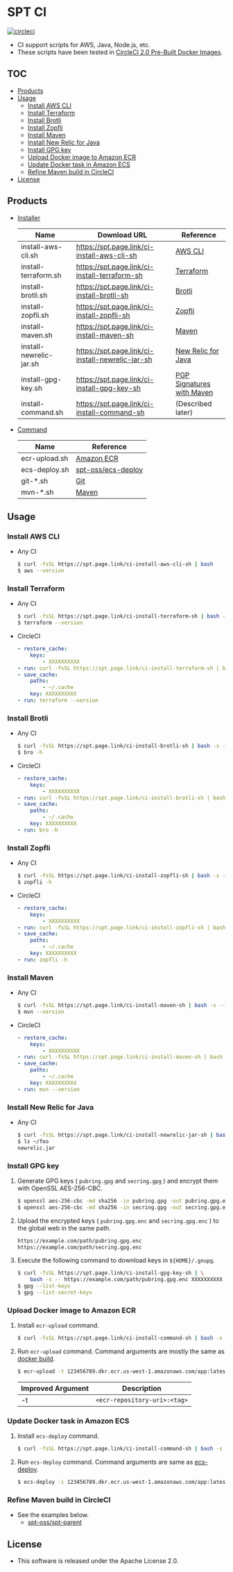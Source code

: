 # SPT CI

[![circleci](https://img.shields.io/badge/circleci-spt--ci-brightgreen.svg)](https://circleci.com/gh/spt-oss/spt-ci)

* CI support scripts for AWS, Java, Node.js, etc.
* These scripts have been tested in [CircleCI 2.0 Pre-Built Docker Images](https://circleci.com/docs/2.0/circleci-images/).

## TOC

* [Products](#products)
* [Usage](#usage)
	* [Install AWS CLI](#install-aws-cli)
	* [Install Terraform](#install-terraform)
	* [Install Brotli](#install-brotli)
	* [Install Zopfli](#install-zopfli)
	* [Install Maven](#install-maven)
	* [Install New Relic for Java](#install-new-relic-for-java)
	* [Install GPG key](#install-gpg-key)
	* [Upload Docker image to Amazon ECR](#upload-docker-image-to-amazon-ecr)
	* [Update Docker task in Amazon ECS](#update-docker-task-in-amazon-ecs)
	* [Refine Maven build in CircleCI](#refine-maven-build-in-circleci)
* [License](#license)

## Products

* [Installer](https://github.com/spt-oss/spt-ci/tree/master/installer)

	| Name                        | Download URL                                     | Reference                                                                                                          |
	| ---                         | ---                                              | ---                                                                                                                |
	| install-aws-cli.sh          | https://spt.page.link/ci-install-aws-cli-sh      | [AWS CLI](https://github.com/aws/aws-cli)                                                                          |
	| install-terraform.sh        | https://spt.page.link/ci-install-terraform-sh    | [Terraform](https://www.terraform.io/)                                                                             |
	| install-brotli.sh           | https://spt.page.link/ci-install-brotli-sh       | [Brotli](https://github.com/google/brotli)                                                                         |
	| install-zopfli.sh           | https://spt.page.link/ci-install-zopfli-sh       | [Zopfli](https://github.com/google/zopfli)                                                                         |
	| install-maven.sh            | https://spt.page.link/ci-install-maven-sh        | [Maven](https://maven.apache.org/)                                                                                 |
	| install-newrelic-jar.sh     | https://spt.page.link/ci-install-newrelic-jar-sh | [New Relic for Java](https://docs.newrelic.com/docs/agents/java-agent/getting-started/introduction-new-relic-java) |
	| install-gpg-key.sh          | https://spt.page.link/ci-install-gpg-key-sh      | [PGP Signatures with Maven](http://blog.sonatype.com/2010/01/how-to-generate-pgp-signatures-with-maven/)           |
	| install-command.sh          | https://spt.page.link/ci-install-command-sh      | (Described later)                                                                                                  |

* [Command](https://github.com/spt-oss/spt-ci/tree/master/command)

	| Name          | Reference                                                                                      |
	| ---           | ---                                                                                            |
	| ecr-upload.sh | [Amazon ECR](http://docs.aws.amazon.com/AmazonECR/latest/userguide/docker-push-ecr-image.html) |
	| ecs-deploy.sh | [spt-oss/ecs-deploy](https://github.com/spt-oss/ecs-deploy)                                    |
	| git-*.sh      | [Git](https://git-scm.com/)                                                                    |
	| mvn-*.sh      | [Maven](https://maven.apache.org/)                                                             |

## Usage

### Install AWS CLI

* Any CI
	```bash
	$ curl -fsSL https://spt.page.link/ci-install-aws-cli-sh | bash
	$ aws --version
	```

### Install Terraform

* Any CI
	```bash
	$ curl -fsSL https://spt.page.link/ci-install-terraform-sh | bash -s -- ~/.cache 0.11.8  # <cache-dir> <version>
	$ terraform --version
	```
* CircleCI
	```yaml
	- restore_cache:
	    keys:
	        - XXXXXXXXXX
	- run: curl -fsSL https://spt.page.link/ci-install-terraform-sh | bash -s -- ~/.cache 0.11.8  # <cache-dir> <version>
	- save_cache:
	    paths:
	        - ~/.cache
	    key: XXXXXXXXXX
	- run: terraform --version
	```

### Install Brotli

* Any CI
	```bash
	$ curl -fsSL https://spt.page.link/ci-install-brotli-sh | bash -s -- ~/.cache  # <cache-dir>
	$ bro -h
	```
* CircleCI
	```yaml
	- restore_cache:
	    keys:
	        - XXXXXXXXXX
	- run: curl -fsSL https://spt.page.link/ci-install-brotli-sh | bash -s -- ~/.cache  # <cache-dir>
	- save_cache:
	    paths:
	        - ~/.cache
	    key: XXXXXXXXXX
	- run: bro -h
	```

### Install Zopfli

* Any CI
	```bash
	$ curl -fsSL https://spt.page.link/ci-install-zopfli-sh | bash -s -- ~/.cache  # <cache-dir>
	$ zopfli -h
	```
* CircleCI
	```yaml
	- restore_cache:
	    keys:
	        - XXXXXXXXXX
	- run: curl -fsSL https://spt.page.link/ci-install-zopfli-sh | bash -s -- ~/.cache  # <cache-dir>
	- save_cache:
	    paths:
	        - ~/.cache
	    key: XXXXXXXXXX
	- run: zopfli -h
	```

### Install Maven

* Any CI
	```bash
	$ curl -fsSL https://spt.page.link/ci-install-maven-sh | bash -s -- ~/.cache 3.5.0  # <cache-dir> <version:3.0.4~>
	$ mvn --version
	```
* CircleCI
	```yaml
	- restore_cache:
	    keys:
	        - XXXXXXXXXX
	- run: curl -fsSL https://spt.page.link/ci-install-maven-sh | bash -s -- ~/.cache 3.5.0  # <cache-dir> <version:3.0.4~>
	- save_cache:
	    paths:
	        - ~/.cache
	    key: XXXXXXXXXX
	- run: mvn --version
	```

### Install New Relic for Java

* Any CI
	```bash
	$ curl -fsSL https://spt.page.link/ci-install-newrelic-jar-sh | bash -s -- ~/foo  # <install-dir>
	$ ls ~/foo
	newrelic.jar
	```

### Install GPG key

1. Generate GPG keys ( `pubring.gpg` and `secring.gpg` ) and encrypt them with OpenSSL AES-256-CBC.
	```bash
	$ openssl aes-256-cbc -md sha256 -in pubring.gpg -out pubring.gpg.enc -k <password>
	$ openssl aes-256-cbc -md sha256 -in secring.gpg -out secring.gpg.enc -k <password>
	```
1. Upload the encrypted keys ( `pubring.gpg.enc` and `secring.gpg.enc` ) to the global web in the same path.
	```bash
	https://example.com/path/pubring.gpg.enc
	https://example.com/path/secring.gpg.enc
	```
1. Execute the following command to download keys in `${HOME}/.gnupg`.
	```bash
	$ curl -fsSL https://spt.page.link/ci-install-gpg-key-sh | \
	    bash -s -- https://example.com/path/pubring.gpg.enc XXXXXXXXXX  # <pubring-url> <password:secret>
	$ gpg --list-keys
	$ gpg --list-secret-keys
	```

### Upload Docker image to Amazon ECR

1. Install `ecr-upload` command.
	```bash
	$ curl -fsSL https://spt.page.link/ci-install-command-sh | bash -s -- aws  # [aws]
	```
1. Run `ecr-upload` command. Command arguments are mostly the same as [docker build](https://docs.docker.com/engine/reference/commandline/build/).
	```bash
	$ ecr-upload -t 123456789.dkr.ecr.us-west-1.amazonaws.com/app:latest --rm=false .
	```
	| Improved Argument | Description                  |
	| ---               | ---                          |
	| -t                | `<ecr-repository-uri>:<tag>` |

### Update Docker task in Amazon ECS

1. Install `ecs-deploy` command.
	```bash
	$ curl -fsSL https://spt.page.link/ci-install-command-sh | bash -s -- aws  # [aws]
	```
1. Run `ecs-deploy` command. Command arguments are same as [ecs-deploy](https://github.com/silinternational/ecs-deploy).
	```bash
	$ ecs-deploy -i 123456789.dkr.ecr.us-west-1.amazonaws.com/app:latest -c cluster -n service --use-latest-task-def
	```

### Refine Maven build in CircleCI

* See the examples below.
	* [spt-oss/spt-parent](https://github.com/spt-oss/spt-parent)

## License

* This software is released under the Apache License 2.0.
